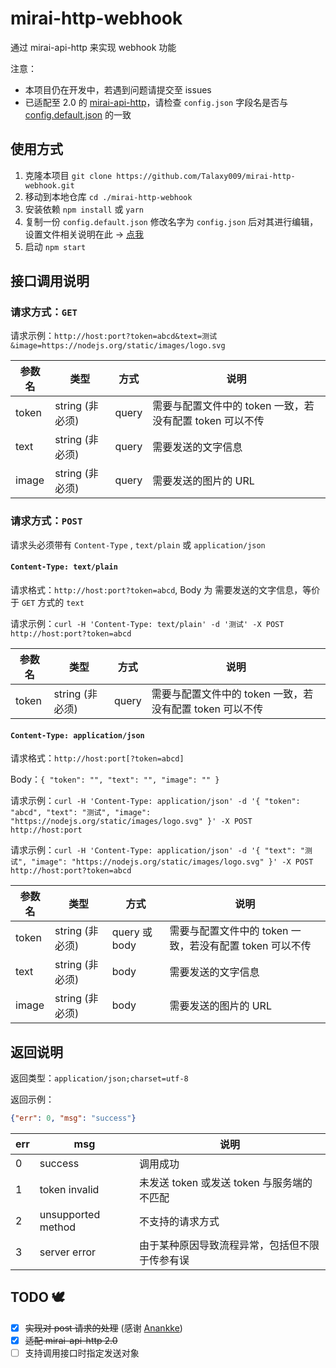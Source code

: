 # mirai-http-webhook

通过 mirai-api-http 来实现 webhook 功能

注意：

- 本项目仍在开发中，若遇到问题请提交至 issues
- 已适配至 2.0 的 [mirai-api-http](https://github.com/project-mirai/mirai-api-http/)，请检查 `config.json` 字段名是否与 [config.default.json](./config.default.json) 的一致

## 使用方式

1. 克隆本项目 `git clone https://github.com/Talaxy009/mirai-http-webhook.git`
2. 移动到本地仓库 `cd ./mirai-http-webhook`
3. 安装依赖 `npm install` 或 `yarn`
4. 复制一份 `config.default.json` 修改名字为 `config.json` 后对其进行编辑，设置文件相关说明在此 → [点我](./docs/config.md)
5. 启动 `npm start`

## 接口调用说明

### 请求方式：`GET`

请求示例：`http://host:port?token=abcd&text=测试&image=https://nodejs.org/static/images/logo.svg`

| 参数名 | 类型            | 方式  | 说明                                                     |
| ------ | --------------- | ----- | -------------------------------------------------------- |
| token  | string (非必须) | query | 需要与配置文件中的 token 一致，若没有配置 token 可以不传 |
| text   | string (非必须) | query | 需要发送的文字信息                                       |
| image  | string (非必须) | query | 需要发送的图片的 URL                                     |

### 请求方式：`POST`

请求头必须带有 `Content-Type` , `text/plain` 或 `application/json`

#### `Content-Type: text/plain`

请求格式：`http://host:port?token=abcd`, Body 为 需要发送的文字信息，等价于 `GET` 方式的 `text`

请求示例：`curl -H 'Content-Type: text/plain' -d '测试' -X POST http://host:port?token=abcd`

| 参数名 | 类型            | 方式  | 说明                                                     |
| ------ | --------------- | ----- | -------------------------------------------------------- |
| token  | string (非必须) | query | 需要与配置文件中的 token 一致，若没有配置 token 可以不传 |

#### `Content-Type: application/json`

请求格式：`http://host:port[?token=abcd]`

Body：`{ "token": "", "text": "", "image": "" }`

请求示例：`curl -H 'Content-Type: application/json' -d '{ "token": "abcd", "text": "测试", "image": "https://nodejs.org/static/images/logo.svg" }' -X POST http://host:port`

请求示例：`curl -H 'Content-Type: application/json' -d '{ "text": "测试", "image": "https://nodejs.org/static/images/logo.svg" }' -X POST http://host:port?token=abcd`

| 参数名 | 类型            | 方式          | 说明                                                     |
| ------ | --------------- | ------------- | -------------------------------------------------------- |
| token  | string (非必须) | query 或 body | 需要与配置文件中的 token 一致，若没有配置 token 可以不传 |
| text   | string (非必须) | body          | 需要发送的文字信息                                       |
| image  | string (非必须) | body          | 需要发送的图片的 URL                                     |

## 返回说明

返回类型：`application/json;charset=utf-8`

返回示例：

```json
{"err": 0, "msg": "success"}
```

| err | msg                | 说明                                           |
| --- | ------------------ | ---------------------------------------------- |
| 0   | success            | 调用成功                                       |
| 1   | token invalid      | 未发送 token 或发送 token 与服务端的不匹配     |
| 2   | unsupported method | 不支持的请求方式                               |
| 3   | server error       | 由于某种原因导致流程异常，包括但不限于传参有误 |

## TODO 🕊

- [x] ~~实现对 post 请求的处理~~ (感谢 [Anankke](https://github.com/Anankke))
- [x] ~~适配 mirai-api-http 2.0~~
- [ ] 支持调用接口时指定发送对象
